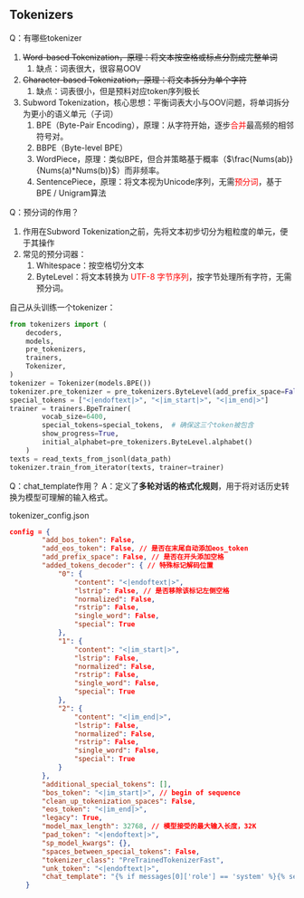 ## Tokenizers

Q：有哪些tokenizer
1. ~~Word-based Tokenization，原理：将文本按空格或标点分割成完整单词~~
	1. 缺点：词表很大，很容易OOV
2. ~~Character-based Tokenization，原理：将文本拆分为单个字符~~
	1. 缺点：词表很小，但是预料对应token序列极长
3. Subword Tokenization，核心思想：平衡词表大小与OOV问题，将单词拆分为更小的语义单元（子词）
	1. BPE（Byte-Pair Encoding），原理：从字符开始，逐步<font color="#ff0000">合并</font>最高频的相邻符号对。
	2. BBPE（Byte-level BPE）
	3. WordPiece，原理：类似BPE，但合并策略基于概率（$\frac{Nums(ab)}{Nums(a)*Nums(b)}$）而非频率。
	4. SentencePiece，原理：将文本视为Unicode序列，无需<font color="#ff0000">预分词</font>，基于BPE / Unigram算法

Q：预分词的作用？
1. 作用在Subword Tokenization之前，先将文本初步切分为粗粒度的单元，便于其操作
2. 常见的预分词器：
	1. Whitespace：按空格切分文本
	2. ByteLevel：将文本转换为<font color="#ff0000"> UTF-8 字节序列</font>，按字节处理所有字符，无需预分词。

自己从头训练一个tokenizer：
```python
from tokenizers import (
    decoders,
    models,
    pre_tokenizers,
    trainers,
    Tokenizer,
)
tokenizer = Tokenizer(models.BPE())
tokenizer.pre_tokenizer = pre_tokenizers.ByteLevel(add_prefix_space=False)
special_tokens = ["<|endoftext|>", "<|im_start|>", "<|im_end|>"]
trainer = trainers.BpeTrainer(
        vocab_size=6400,
        special_tokens=special_tokens,  # 确保这三个token被包含
        show_progress=True,
        initial_alphabet=pre_tokenizers.ByteLevel.alphabet()
	)
texts = read_texts_from_jsonl(data_path)
tokenizer.train_from_iterator(texts, trainer=trainer)
```

Q：chat_template作用？
A：定义了**多轮对话的格式化规则**，用于将对话历史转换为模型可理解的输入格式。


tokenizer_config.json
```json
config = {
        "add_bos_token": False,
        "add_eos_token": False, // 是否在末尾自动添加eos_token
        "add_prefix_space": False, // 是否在开头添加空格
        "added_tokens_decoder": { // 特殊标记解码位置
            "0": {
                "content": "<|endoftext|>",
                "lstrip": False, // 是否移除该标记左侧空格
                "normalized": False,
                "rstrip": False,
                "single_word": False,
                "special": True
            },
            "1": {
                "content": "<|im_start|>",
                "lstrip": False,
                "normalized": False,
                "rstrip": False,
                "single_word": False,
                "special": True
            },
            "2": {
                "content": "<|im_end|>",
                "lstrip": False,
                "normalized": False,
                "rstrip": False,
                "single_word": False,
                "special": True
            }
        },
        "additional_special_tokens": [],
        "bos_token": "<|im_start|>", // begin of sequence
        "clean_up_tokenization_spaces": False,
        "eos_token": "<|im_end|>",
        "legacy": True,
        "model_max_length": 32768, // 模型接受的最大输入长度，32K
        "pad_token": "<|endoftext|>",
        "sp_model_kwargs": {},
        "spaces_between_special_tokens": False,
        "tokenizer_class": "PreTrainedTokenizerFast",
        "unk_token": "<|endoftext|>",
        "chat_template": "{% if messages[0]['role'] == 'system' %}{% set system_message = messages[0]['content'] %}{{ '<|im_start|>system\\n' + system_message + '<|im_end|>\\n' }}{% else %}{{ '<|im_start|>system\\nYou are a helpful assistant<|im_end|>\\n' }}{% endif %}{% for message in messages %}{% set content = message['content'] %}{% if message['role'] == 'user' %}{{ '<|im_start|>user\\n' + content + '<|im_end|>\\n<|im_start|>assistant\\n' }}{% elif message['role'] == 'assistant' %}{{ content + '<|im_end|>' + '\\n' }}{% endif %}{% endfor %}"
    }
```

